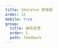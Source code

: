 ```yaml
---
title: Skeleton 骨架屏
order: 12
mobile: true
group:
  title: 操作反馈
  order: 1
  path: feedback
---
```


<code src="../demo/Skeleton.jsx"></code>
<API src="../src/Skeleton.tsx"></API>
